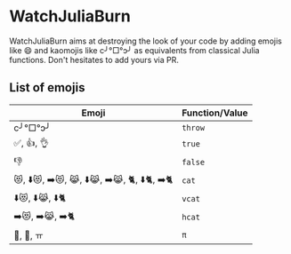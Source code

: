 # WatchJuliaBurn

WatchJuliaBurn aims at destroying the look of your code by adding emojis like :smile: and kaomojis like c╯°□°ↄ╯ as equivalents from classical Julia functions.
Don't hesitates to add yours via PR.

## List of emojis

| Emoji | Function/Value |
| --- | --- |
| c╯°□°ↄ╯ | `throw` |
|  ✅, 👍, 👌 | `true` |
|  👎 | `false` |
| 😻, ⬇️😻, ➡️😻, 😹, ⬇️😹, ➡️😹, 🐈, ⬇️🐈, ➡️🐈 | `cat` |
| ⬇️😻, ⬇️😹, ⬇️🐈 | `vcat` |
| ➡️😻, ➡️😹, ➡️🐈 | `hcat` |
| 🥧, 🍰, ㅠ | `π` |